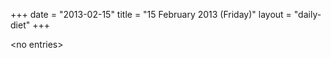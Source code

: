 +++
date = "2013-02-15"
title = "15 February 2013 (Friday)"
layout = "daily-diet"
+++


\<no entries\>

